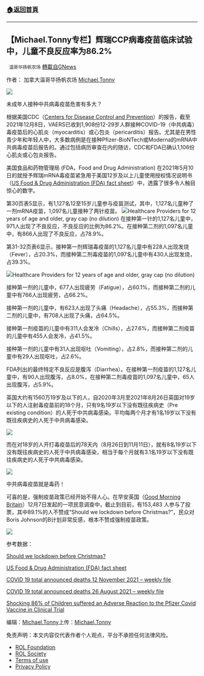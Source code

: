 ###  [:house:返回首頁](https://github.com/ourhimalayas/txt)
---


## 【Michael.Tonny专栏】辉瑞CCP病毒疫苗临床试验中，儿童不良反应率为86.2%
` 温哥华扬帆农场` [轉載自GNews](https://gnews.org/zh-hans/1775124/)

作者： 加拿大温哥华扬帆农场  [Michael.Tonny](https://gnews.org/zh-hans/author/michaeltonny/)

![](https://assets.gnews.org/wp-content/uploads/2021/12/michael-4.jpg)

未成年人接种中共病毒疫苗危害有多大？

根据美国CDC（[Centers for Disease Control and Prevention](https://www.cdc.gov/coronavirus/2019-ncov/vaccines/safety/adverse-events.html)）的报告，截至2021年12月8日，VAERS已收到1,908份12-29岁人群接种COVID-19（中共病毒）毒疫苗后的心肌炎（myocarditis）或心包炎（pericarditis）报告。尤其是在男性青少年和年轻人中，大多数病例是在接种Pfizer-BioNTech或Moderna的mRNA中共病毒疫苗后报告的。通过包括病历审查在内的随访，CDC和FDA已确认1,106份心肌炎或心包炎报告。

美国食品和药物管理局 (FDA，Food and Drug Administration) 在2021年5月10日的就授予辉瑞mRNA毒疫苗紧急用于美国12岁及以上儿童使用授权情况说明书（[US Food & Drug Administration (FDA) fact sheet](https://www.fda.gov/media/153715/download)）中，透露了很多令人触目惊心的数字。

第30页表5显示，有1,127名12至15岁儿童参与疫苗测试，其中，1,127名儿童种了一剂mRNA疫苗，1,097名儿童接种了两针疫苗。
![](https://assets.gnews.org/wp-content/uploads/2021/12/Table-5-Study-2-Frequency-and-Percentages-of-Adolescents.jpg)Healthcare Providers for 12 years of age and older, gray cap (no dilution)
在接种第一针的1,127名儿童中，971人出现了不良反应，不良反应的比例为86.2%。在接种第二剂的1,097名儿童中，有866人出现了不良反应，占78.9%。

第31-32页表6显示，接种第一剂辉瑞毒疫苗的1,127名儿童中有228人出现发烧（Fever），占20.3%，而接种第二剂毒疫苗的1,097名儿童中有430人出现发烧，占39.3%。

![](https://assets.gnews.org/wp-content/uploads/2021/12/Table-6-Study-2-–-Frequency-and-Percentages-of-Adolescents.jpg)Healthcare Providers for 12 years of age and older, gray cap (no dilution)

接种第一剂的儿童中，677人出现疲劳（Fatigue），占60.1%，而接种第二剂的儿童中有766人出现疲劳，占66.2%。

接种第一剂的儿童中，有623人出现了头痛（Headache），占55.3%，而接种第二剂的儿童中，有708人出现了头痛，占64.5%。

接种第一剂疫苗的儿童中有311人会发冷（Chills），占27.6%，而接种第二剂疫苗的儿童中有455人会发冷，占41.5%。

接种第一剂的儿童中有31人出现呕吐（Vomiting），占2.8%，而接种第二剂的儿童中有29人出现呕吐，占2.6%。

FDA列出的最终特定不良反应是腹泻（Diarrhea）。在接种第一剂疫苗的1,127名儿童中，有90人出现腹泻，占8.0%，在接种第二剂毒疫苗的1,097名儿童中，65人出现腹泻，占5.9%。

英国大约有1560万19岁及以下的人，自2020年3月至2021年8月26日英国对19岁以下的人注射毒疫苗前的18个月，只有9名19岁以下没有既往疾病史（Pre existing condition）的人死于中共病毒感染。平均每两个月才有1名19岁以下没有既往疾病史的人死于中共病毒感染。

![](https://assets.gnews.org/wp-content/uploads/2021/12/All-data-up-to-4pm-25-August-2021.jpg)

而在对18岁的人开打毒疫苗后的78天内（8月26日到11月11日），就有8名19岁以下没有既往疾病史的人死于中共病毒感染，相当于每个月就有3.1名19岁以下没有既往疾病史的人死于中共病毒感染。

![](https://assets.gnews.org/wp-content/uploads/2021/12/All-data-up-to-4pm-11-November-2021.jpg)

中共病毒疫苗就是毒药！

可喜的是，强制疫苗政策已经开始不得人心。在早安英国（[Good Morning Britain](https://twitter.com/GMB/status/1472824626095009793)）12月7日发起的一项民意调查中，截止到目前，有153,483 人参与了投票，其中89.1%的人不赞成“Should we lockdown before Christmas?”，民众对Boris Johnson的B计划非常反感，根本不赞成强制疫苗政策。

![](https://assets.gnews.org/wp-content/uploads/2021/12/Should-we-lockdown-before-Christmas.png)

参考数据：

[Should we lockdown before Christmas?](https://twitter.com/GMB/status/1472824626095009793)

[US Food & Drug Administration (FDA) fact sheet](https://www.fda.gov/media/153715/download)

[COVID 19 total announced deaths 12 November 2021 – weekly file](https://www.england.nhs.uk/statistics/wp-content/uploads/sites/2/2021/11/COVID-19-total-announced-deaths-12-November-2021-weekly-file.xlsx)

[COVID 19 total announced deaths 26 August 2021 – weekly file](https://www.england.nhs.uk/statistics/wp-content/uploads/sites/2/2021/08/COVID-19-total-announced-deaths-26-August-2021-weekly-file.xlsx)

[Shocking 86% of Children suffered an Adverse Reaction to the Pfizer Covid Vaccine in Clinical Trial](https://dailyexpose.uk/2021/05/30/shocking-86-of-children-suffered-an-adverse-reaction-to-the-pfizer-covid-vaccine-in-clinical-trial/)

编辑：[Michael.Tonny](https://gnews.org/zh-hans/author/michaeltonny/)上传：[Michael.Tonny](https://gnews.org/zh-hans/author/michaeltonny/)

 

免责声明：本文内容仅代表作者个人观点，平台不承担任何法律风险。

- [ROL Foundation](https://rolfoundation.org/)
- [ROL Society](https://rolsociety.org/)
- [Terms of use](https://gnews.org/terms-of-use-3/)
- [Privacy Policy](https://gnews.org/privacy-policy/)
